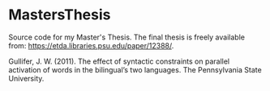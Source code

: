 MastersThesis
=============
Source code for my Master's Thesis. The final thesis is freely available from: https://etda.libraries.psu.edu/paper/12388/.

Gullifer, J. W. (2011). The effect of syntactic constraints on parallel activation of words in the bilingual’s two languages. The Pennsylvania State University.
